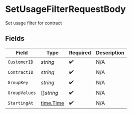 # SetUsageFilterRequestBody

Set usage filter for contract


## Fields

| Field                                     | Type                                      | Required                                  | Description                               |
| ----------------------------------------- | ----------------------------------------- | ----------------------------------------- | ----------------------------------------- |
| `CustomerID`                              | *string*                                  | :heavy_check_mark:                        | N/A                                       |
| `ContractID`                              | *string*                                  | :heavy_check_mark:                        | N/A                                       |
| `GroupKey`                                | *string*                                  | :heavy_check_mark:                        | N/A                                       |
| `GroupValues`                             | []*string*                                | :heavy_check_mark:                        | N/A                                       |
| `StartingAt`                              | [time.Time](https://pkg.go.dev/time#Time) | :heavy_check_mark:                        | N/A                                       |